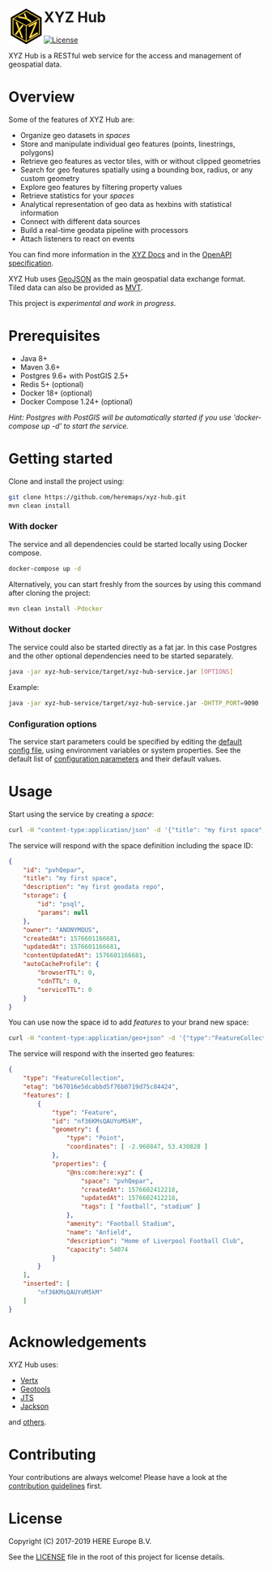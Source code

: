 # <img align="left" src="xyz.svg" width="70" height="70"/> XYZ Hub

[![License](https://img.shields.io/badge/License-Apache%202.0-blue.svg)](https://opensource.org/licenses/Apache-2.0)

XYZ Hub is a RESTful web service for the access and management of geospatial data. 

# Overview
Some of the features of XYZ Hub are:
* Organize geo datasets in _spaces_
* Store and manipulate individual geo features (points, linestrings, polygons)
* Retrieve geo features as vector tiles, with or without clipped geometries
* Search for geo features spatially using a bounding box, radius, or any custom geometry
* Explore geo features by filtering property values
* Retrieve statistics for your _spaces_
* Analytical representation of geo data as hexbins with statistical information
* Connect with different data sources
* Build a real-time geodata pipeline with processors
* Attach listeners to react on events

You can find more information in the [XYZ Docs](https://www.here.xyz/api) and in the [OpenAPI specification](https://xyz.api.here.com/hub/static/redoc/index.html).

XYZ Hub uses [GeoJSON](https://tools.ietf.org/html/rfc79460) as the main geospatial data exchange format. Tiled data can also be provided as [MVT](https://github.com/mapbox/vector-tile-spec/blob/master/2.1/README.md). 

This project is _experimental and work in progress_.

# Prerequisites

 * Java 8+
 * Maven 3.6+
 * Postgres 9.6+ with PostGIS 2.5+
 * Redis 5+ (optional)
 * Docker 18+ (optional)
 * Docker Compose 1.24+  (optional)

*Hint: Postgres with PostGIS will be automatically started if you use 'docker-compose up -d' to start the service.*

# Getting started
Clone and install the project using:

```bash
git clone https://github.com/heremaps/xyz-hub.git
mvn clean install
```

### With docker

The service and all dependencies could be started locally using Docker compose.
```bash
docker-compose up -d
```

Alternatively, you can start freshly from the sources by using this command after cloning the project:
```bash
mvn clean install -Pdocker
```

### Without docker

The service could also be started directly as a fat jar. In this case Postgres and the other optional dependencies need to be started separately.

```bash
java -jar xyz-hub-service/target/xyz-hub-service.jar [OPTIONS]
```

Example:

```bash
java -jar xyz-hub-service/target/xyz-hub-service.jar -DHTTP_PORT=9090
```

### Configuration options
The service start parameters could be specified by editing the [default config file](./xyz-hub-service/src/main/resources/config.json), using environment variables or system properties. See the default list of  [configuration parameters](https://github.com/heremaps/xyz-hub/wiki/Configuration-parameters) and their default values.

# Usage

Start using the service by creating a _space_:

```bash
curl -H "content-type:application/json" -d '{"title": "my first space", "description": "my first geodata repo"}' http://localhost:8080/hub/spaces
```

The service will respond with the space definition including the space ID:

```json
{
    "id": "pvhQepar",
    "title": "my first space",
    "description": "my first geodata repo",
    "storage": {
        "id": "psql",
        "params": null
    },
    "owner": "ANONYMOUS",
    "createdAt": 1576601166681,
    "updatedAt": 1576601166681,
    "contentUpdatedAt": 1576601166681,
    "autoCacheProfile": {
        "browserTTL": 0,
        "cdnTTL": 0,
        "serviceTTL": 0
    }
}
```

You can use now the space id to add _features_ to your brand new space:
```bash
curl -H "content-type:application/geo+json" -d '{"type":"FeatureCollection","features":[{"type":"Feature","geometry":{"type":"Point","coordinates":[-2.960847,53.430828]},"properties":{"name":"Anfield","@ns:com:here:xyz":{"tags":["football","stadium"]},"amenity":"Football Stadium","capacity":54074,"description":"Home of Liverpool Football Club"}}]}' http://localhost:8080/hub/spaces/pvhQepar/features
```

The service will respond with the inserted geo features:
```json
{
    "type": "FeatureCollection",
    "etag": "b67016e5dcabbd5f76b0719d75c84424",
    "features": [
        {
            "type": "Feature",
            "id": "nf36KMsQAUYoM5kM",
            "geometry": {
                "type": "Point",
                "coordinates": [ -2.960847, 53.430828 ]
            },
            "properties": {
                "@ns:com:here:xyz": {
                    "space": "pvhQepar",
                    "createdAt": 1576602412218,
                    "updatedAt": 1576602412218,
                    "tags": [ "football", "stadium" ]
                },
                "amenity": "Football Stadium",
                "name": "Anfield",
                "description": "Home of Liverpool Football Club",
                "capacity": 54074
            }
        }
    ],
    "inserted": [
        "nf36KMsQAUYoM5kM"
    ]
}
```

# Acknowledgements

XYZ Hub uses:

* [Vertx](http://vertx.io/)
* [Geotools](https://github.com/geotools/geotools)
* [JTS](https://github.com/locationtech/jts)
* [Jackson](https://github.com/FasterXML/jackson)

and [others](./pom.xml#L177-L479).

# Contributing

Your contributions are always welcome! Please have a look at the [contribution guidelines](CONTRIBUTING.md) first.

# License


Copyright (C) 2017-2019 HERE Europe B.V.

See the [LICENSE](./LICENSE) file in the root of this project for license details.
